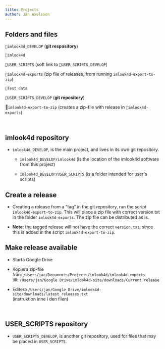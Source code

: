 ```yaml
---
title: Projects
author: Jan Axelsson
---
```


Folders and files
-----------------

`📁imlook4d_DEVELOP` (**git respository**)

`📁imlook4d`

`📁USER_SCRIPTS` (soft link to `📁USER_SCRIPTS_DEVELOP`)

`📁imlook4d-exports` (zip file of releases, from running
`imlook4d-export-to-zip`)

`📁Test data`

`📁USER_SCRIPTS_DEVELOP` (**git repository**)

📄`imlook4d-export-to-zip` (creates a zip-file with release in
`📁imlook4d-exports`)

 

imlook4d repository
-------------------

-   `imlook4d_DEVELOP`, is the main project, and lives in its own git
    repository.

    -   `imlook4d_DEVELOP/imlook4d` (is the location of the imlook4d software
        from this project)

    -   `imlook4d_DEVELOP/USER_SCRIPTS` (is a folder intended for user's
        scripts)

Create a release
----------------

-   Creating a release from a ”tag” in the git repository, run the script
    `imlook4d-export-to-zip`. This will place a zip file with correct
    version.txt in the folder `imlook4d-exports`. The zip file can be
    distributed as is.

-   **Note**: the tagged release will not have the correct `version.txt`, since
    this is added in the script `imlook4d-export-to-zip`.

Make release available
----------------------

-   Starta Google Drive

-   Kopiera zip-file  
    från: `/Users/jan/Documents/Projects/imlook4d/imlook4d-exports`  
    till:   `/Users/jan/Google Drive/imlook4d-site/downloads/Current release`

-   Editera `/Users/jan/Google
    Drive/imlook4d-site/downloads/latest_releases.txt`  
    (instruktion inne i den filen)

 

USER_SCRIPTS repository
-----------------------

-   `USER_SCRIPTS_DEVELOP`, is another git repository, used for files that may
    be placed in `USER_SCRIPTS`.

 
